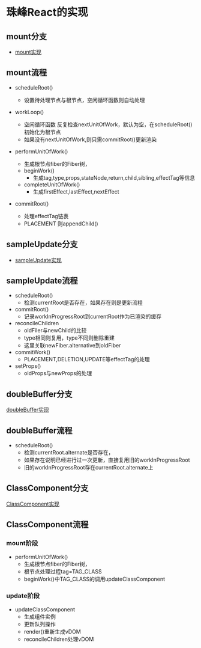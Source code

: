 # 珠峰React的实现

## mount分支 
- [mount实现](https://github.com/codediy/react-diy/tree/first-render)

## mount流程

- scheduleRoot() 
    - 设置待处理节点与根节点，空闲循环函数则自动处理

- workLoop()  
    - 空闲循环函数 反复检查nextUnitOfWork，默认为空，在scheduleRoot()初始化为根节点
    - 如果没有nextUnitOfWork,则只需commitRoot()更新渲染
    
- performUnitOfWork()
    - 生成根节点fiber的Fiber树，
    - beginWork()
        - 生成tag,type,props,stateNode,return,child,sibling,effectTag等信息
    - completeUnitOfWork()
        - 生成firstEffect,lastEffect,nextEffect
- commitRoot()
    - 处理effectTag链表
    - PLACEMENT 则appendChild()

## sampleUpdate分支
- [sampleUpdate实现](https://github.com/codediy/react-diy/tree/sample-update)

## sampleUpdate流程
- scheduleRoot() 
    - 检测currentRoot是否存在，如果存在则是更新流程
- commitRoot()
    - 记录workInProgressRoot到currentRoot作为已渲染的缓存
-  reconcileChildren
    - oldFiler与newChild的比较
    - type相同则复用，type不同则删除重建
    - 这里关联newFiber.alternative到oldFiber
- commitWork()
    - PLACEMENT,DELETION,UPDATE等effectTag的处理
- setProps()
    - oldProps与newProps的处理

## doubleBuffer分支
[doubleBuffer实现](https://github.com/codediy/react-diy/tree/double-buffer)

## doubleBuffer流程
- scheduleRoot() 
    - 检测currentRoot.alternate是否存在，
    - 如果存在说明已经进行过一次更新，直接复用旧的workInProgressRoot
    - 旧的workInProgressRoot存在currentRoot.alternate上

## ClassComponent分支
[ClassComponent实现](https://github.com/codediy/react-diy/tree/class-component)

## ClassComponent流程
### mount阶段
- performUnitOfWork()
    - 生成根节点fiber的Fiber树，
    - 根节点处理过程tag=TAG_CLASS
    - beginWork()中TAG_CLASS的调用updateClassComponent
 
### update阶段
- updateClassComponent
    - 生成组件实例
    - 更新队列操作
    - render()重新生成vDOM
    - reconcileChildren处理vDOM
